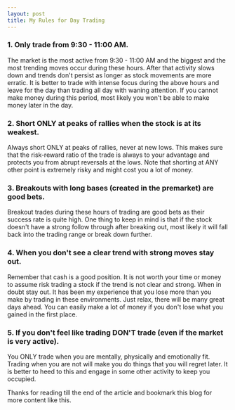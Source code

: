 ```yaml
---
layout: post
title: My Rules for Day Trading
---
```


### 1. Only trade from 9:30 - 11:00 AM.

The market is the most active from 9:30 - 11:00 AM and the biggest and the most trending moves occur during these hours. After that activity slows down and trends don't persist as longer as stock movements are more erratic. It is better to trade with intense focus during the above hours and leave for the day than trading all day with waning attention. If you cannot make money during this period, most likely you won't be able to make money later in the day.

### 2. Short ONLY at peaks of rallies when the stock is at its weakest.

Always short ONLY at peaks of rallies, never at new lows. This makes sure that the risk-reward ratio of the trade is always to your advantage and protects you from abrupt reversals at the lows. Note that shorting at ANY other point is extremely risky and might cost you a lot of money.

### 3. Breakouts with long bases (created in the premarket) are good bets.

Breakout trades during these hours of trading are good bets as their success rate is quite high. One thing to keep in mind is that if the stock doesn't have a strong follow through after breaking out, most likely it will fall back into the trading range or break down further.

### 4. When you don't see a clear trend with strong moves stay out.

Remember that cash is a good position. It is not worth your time or money to assume risk trading a stock if the trend is not clear and strong. When in doubt stay out. It has been my experience that you lose more than you make by trading in these environments. Just relax, there will be many great days ahead. You can easily make a lot of money if you don't lose what you gained in the first place.

### 5. If you don't feel like trading DON'T trade (even if the market is very active).

You ONLY trade when you are mentally, physically and emotionally fit. Trading when you are not will make you do things that you will regret later. It is better to heed to this and engage in some other activity to keep you occupied.

Thanks for reading till the end of the article and bookmark this blog for more content like this.
